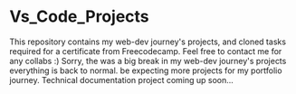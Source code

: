 # Vs_Code_Projects
This repository contains my web-dev journey's projects, and cloned tasks required for a certificate from Freecodecamp.
Feel free to contact me for any collabs :)
Sorry, the was a big break in my  web-dev journey's projects everything is back to normal. be expecting more projects for my portfolio journey.
Technical documentation project coming up soon...
